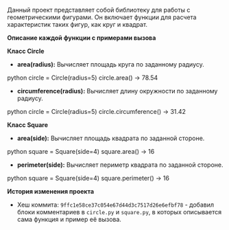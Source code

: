 Данный проект представляет собой библиотеку для работы с геометрическими фигурами. Он включает функции для расчета характеристик таких фигур, как круг и квадрат.

   **Описание каждой функции с примерами вызова**

   **Класс Circle**

   - **area(radius):** Вычисляет площадь круга по заданному радиусу.

python
     circle = Circle(radius=5)
     circle.area() -> 78.54


   - **circumference(radius):** Вычисляет длину окружности по заданному радиусу.
     
python
     circle = Circle(radius=5)
     circle.circumference() -> 31.42

   **Класс Square**

   - **area(side):** Вычисляет площадь квадрата по заданной стороне.
    
python
     square = Square(side=4)
     square.area() -> 16


   - **perimeter(side):** Вычисляет периметр квадрата по заданной стороне.
     
python
     square = Square(side=4)
     square.perimeter() -> 16

   **История изменения проекта**

   - Хеш коммита: `9ffc1e58ce37c054e67d44d3c7517d26e6efbf78` - добавил блоки комментариев в `circle.py` и `square.py`, в которых описывается сама функция и пример её вызова.